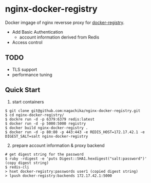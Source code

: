 # nginx-docker-registry

Docker imgage of nginx reversse proxy for [docker-registry](https://github.com/docker/docker-registry).

- Add Basic Authentication
  - account information derived from Redis
- Access control

## TODO

- TLS support
- performance tuning

## Quick Start

1. start containers

```
$ git clone git@github.com:nagachika/nginx-docker-registry.git
$ cd nginx-docker-registry/
$ dockre run -d -p 6379:6379 redis:latest
$ docker run -d -p 5000:5000 registry
$ docker build nginx-docker-registry .
$ docker run -d -p 80:80 -p 443:443 -e REDIS_HOST=172.17.42.1 -e DIGEST_SALT=salt nginx-docker-registry
```

2. prepare account information & proxy backend

```
# get digest string for the password
$ ruby -rdigest -e 'puts Digest::SHA1.hexdigest("salt:password")'
(copy digest string)
$ redis-cli
> hset docker-registry:passwords user1 (copied digest string)
> lpush docker-registry:backends 172.17.42.1:5000
```


